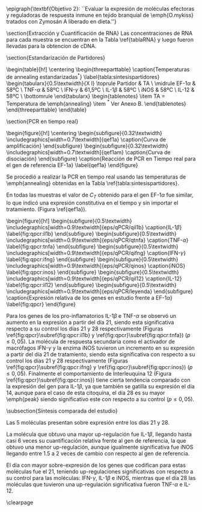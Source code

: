 \epigraph{\textbf{Objetivo 2}: ``Evaluar la expresión de moléculas efectoras y reguladoras de respuesta inmune en tejido branquial de \emph{O.mykiss} tratados con Zymosán A liberado en dieta.''}

\section{Extracción y Cuantificación de RNA}
Las concentraciones de RNA para cada muestra se encuentran en la Tabla \ref{tablaRNA} y luego fueron llevadas para la obtencion de cDNA.

\section{Estandarización de Partidores}

\begin{table}[h!]
	\centering
	\begin{threeparttable}
		\caption{Temperaturas de annealing estandarizadas$^*$} \label{tabla:sintesispartidores}
		\begin{tabularx}{0.5\textwidth}{X l}
			\toprule
			Partidor & TA \\
			\midrule
			EF-1$\alpha$ & 58ºC \\
			TNF-$\alpha$ & 58ºC \\
			IFN-$\gamma$ & 61,5ºC \\
			IL-1$\beta$ & 58ºC \\
			iNOS & 58ºC \\
			IL-12 & 58ºC \\
			\bottomrule
		\end{tabularx}
	\begin{tablenotes}
		\item TA = Temperatura de \emph{annealing}
		\item $^*$ Ver Anexo B.
	\end{tablenotes}
	\end{threeparttable}
\end{table}

\section{PCR en tiempo real}

\begin{figure}[h!]
	\centering
    \begin{subfigure}{0.32\textwidth}
		\includegraphics[width=0.7\textwidth]{qef1a}
        \caption{Curva de amplificación}
		\end{subfigure}
    \begin{subfigure}{0.32\textwidth}
        \includegraphics[width=0.7\textwidth]{qef1am}
        \caption{Curva de disociación}
    \end{subfigure}
    \caption{Reacción de PCR en Tiempo real para el gen de referencia EF-1a}
    \label{qef1a}
\end{figure}

Se procedió a realizar la PCR en tiempo real usando las temperaturas de \emph{annealing} obtenidas en la Tabla \ref{tabla:sintesispartidores}.

En todas las muestras el valor de $C_T$ obtenido para el gen EF-1$\alpha$ fue similar, lo que indicó una expresión constitutiva en el tiempo y sin importar el tratamiento. (Figura \ref{qef1a}).

\begin{figure}[h!]
    \begin{subfigure}{0.5\textwidth}
        \includegraphics[width=0.9\textwidth]{eps/qPCR/qil1b}
    	\caption{IL-1$\beta$}
    	\label{fig:qpcr:il1b}
    \end{subfigure}
    \begin{subfigure}{0.5\textwidth}
		\includegraphics[width=0.9\textwidth]{eps/qPCR/qtnfa}
        \caption{TNF-$\alpha$}
        \label{fig:qpcr:tnfa}
		\end{subfigure}
    \begin{subfigure}{0.5\textwidth}
        \includegraphics[width=0.9\textwidth]{eps/qPCR/qifng}
        \caption{IFN-$\gamma$}
        \label{fig:qpcr:ifng}
    \end{subfigure}
    \begin{subfigure}{0.5\textwidth}
        \includegraphics[width=0.9\textwidth]{eps/qPCR/qinos}
        \caption{iNOS}
        \label{fig:qpcr:inos}
    \end{subfigure}
    \begin{subfigure}{0.5\textwidth}
        \includegraphics[width=0.9\textwidth]{eps/qPCR/qil12}
        \caption{IL-12}
        \label{fig:qpcr:il12}
    \end{subfigure}
    \begin{subfigure}{0.5\textwidth}
        \includegraphics[width=0.9\textwidth]{eps/qPCR/leyenda}
    \end{subfigure}
    \caption{Expresión relativa de los genes en estudio frente a EF-1$\alpha$}
    \label{fig:qpcr}
\end{figure}

Para los genes de los pro-inflamatorios IL-1$\beta$ e TNF-$\alpha$ se observó un aumento en la expresión a partir del día 21, siendo esta significativa respecto a su control los días 21 y 28 respectivamente (Figuras \ref{fig:qpcr}\subref{fig:qpcr:il1b} y \ref{fig:qpcr}\subref{fig:qpcr:tnfa}) ($p \leq 0,05$). La molécula de respuesta secundaria como el activador de macrófagos IFN-$\gamma$ y la enzima iNOS tuvieron un incremento en su expresión a partir del día 21 de tratamiento, siendo esta significativa con respecto a su control los días 21 y 28 respectivamente (Figuras \ref{fig:qpcr}\subref{fig:qpcr:ifng} y \ref{fig:qpcr}\subref{fig:qpcr:inos}) ($p \leq 0,05$). Finalmente el comportamiento de Interleuquina 12 (Figura \ref{fig:qpcr}\subref{fig:qpcr:inos}) tiene cierta tendencia comparado con la expresión del gen para IL-1$\beta$, ya que también se gatilla su expresión el día 14, aunque para el caso de esta citoquina, el día 28 es su mayor \emph{peak} siendo significativo este con respecto a su control ($p \leq 0,05$).

\subsection{Síntesis comparada del estudio}

Las 5 moléculas presentan sobre expresión entre los días 21 y 28.

La molécula que obtuvo una mayor up-regulación fue IL-1$\beta$, llegando hasta casi 6 veces su cuantificación relativa frente al gen de referencia, la que obtuvo una menor up-regulación, aunque igualmente significativa fue iNOS llegando entre 1.5 a 2 veces de cambio con respecto al gen de referencia.

El día con mayor sobre-expresión de los genes que codifican para estas moléculas fue el 21, teniendo up-regulaciones significativas con respecto a su control para las moléculas: IFN-$\gamma$, IL-1$\beta$ e iNOS, mientras que el día 28 las moléculas que tuvieron una up-regulación significativa fueron TNF-$\alpha$ e IL-12.
 
\clearpage
